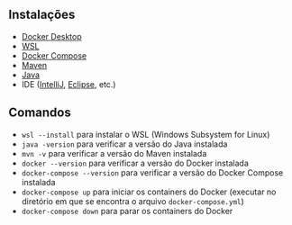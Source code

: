 ## Instalações

- [Docker Desktop](https://docs.docker.com/desktop/install/windows-install/)
- [WSL](https://learn.microsoft.com/pt-br/windows/wsl/install)
- [Docker Compose](https://docs.docker.com/compose/install/)
- [Maven](https://maven.apache.org/install.html)
- [Java](https://www.oracle.com/java/technologies/downloads/)
- IDE ([IntelliJ](https://www.jetbrains.com/pt-br/idea/#), [Eclipse](https://eclipseide.org/), etc.)

## Comandos

- `wsl --install` para instalar o WSL (Windows Subsystem for Linux)
- `java -version` para verificar a versão do Java instalada
- `mvn -v` para verificar a versão do Maven instalada
- `docker --version` para verificar a versão do Docker instalada
- `docker-compose --version` para verificar a versão do Docker Compose instalada
- `docker-compose up` para iniciar os containers do Docker (executar no diretório em que se encontra o arquivo `docker-compose.yml`)
- `docker-compose down` para parar os containers do Docker